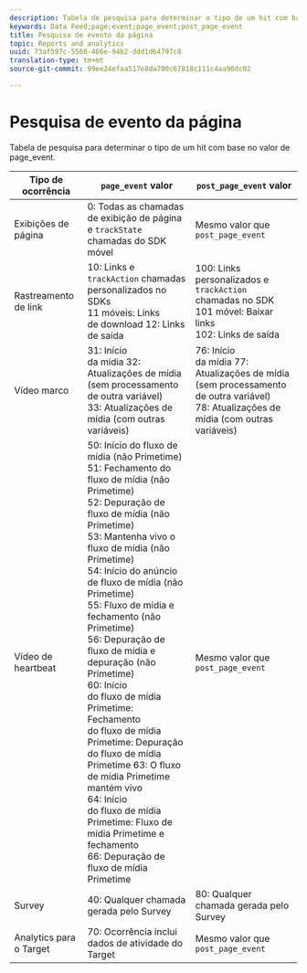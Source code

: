 ```yaml
---
description: Tabela de pesquisa para determinar o tipo de um hit com base no valor de page_event.
keywords: Data Feed;page;event;page_event;post_page_event
title: Pesquisa de evento da página
topic: Reports and analytics
uuid: 73af597c-5560-466e-94b2-ddd1d64797c8
translation-type: tm+mt
source-git-commit: 99ee24efaa517e8da700c67818c111c4aa90dc02

---
```



# Pesquisa de evento da página

Tabela de pesquisa para determinar o tipo de um hit com base no valor de page_event.

| Tipo de ocorrência | `page_event` valor | `post_page_event` valor |
| --- | --- | --- |
| Exibições de página | 0: Todas as chamadas de exibição de página e `trackState` chamadas do SDK móvel | Mesmo valor que `post_page_event` |
| Rastreamento de link | 10: Links e `trackAction` chamadas personalizados no SDKs<br>11 móveis: Links<br>de download 12: Links de saída | 100: Links personalizados e `trackAction` chamadas no SDK<br>101 móvel: Baixar links<br>102: Links de saída |
| Vídeo marco | 31: Início<br>da mídia 32: Atualizações de mídia (sem processamento de outra variável)<br>33: Atualizações de mídia (com outras variáveis) | 76: Início<br>da mídia 77: Atualizações de mídia (sem processamento de outra variável)<br>78: Atualizações de mídia (com outras variáveis) |
| Vídeo de heartbeat | 50: Início do fluxo de mídia (não Primetime)<br>51: Fechamento do fluxo de mídia (não Primetime)<br>52: Depuração de fluxo de mídia (não Primetime)<br>53: Mantenha vivo o fluxo de mídia (não Primetime)<br>54: Início do anúncio de fluxo de mídia (não Primetime)<br>55: Fluxo de mídia e fechamento (não Primetime)<br>56: Depuração de fluxo de mídia e depuração (não Primetime)<br>60: Início<br>do fluxo de mídia Primetime: Fechamento<br>do fluxo de mídia Primetime: Depuração<br>do fluxo de mídia Primetime 63: O fluxo de mídia Primetime mantém vivo<br>64: Início<br>do fluxo de mídia Primetime: Fluxo de mídia Primetime e fechamento<br>66: Depuração de fluxo de mídia Primetime | Mesmo valor que `post_page_event` |
| Survey | 40: Qualquer chamada gerada pelo Survey | 80: Qualquer chamada gerada pelo Survey |
| Analytics para o Target | 70: Ocorrência inclui dados de atividade do Target | Mesmo valor que `post_page_event` |

